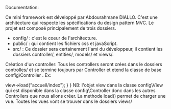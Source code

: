 Documentation:

Ce mini framework est développé par Abdourahmane DIALLO.
C'est une architecture qui respecte les spécifications du design pattern MVC.
Le projet est composé principalement de trois dossiers.
- config/ : c'est le coeur de l'architecture.
-  public/ : qui contient les fichiers css et javaScript.
- src/ : Ce dossier sera certainement l'ami du développeur, il contient les dossiers controller/, entities/, models/ et views/.

Création d'un controller: 
Tous les controllers seront crées dans le dossiers controlles/ et se termine toujours par Controller et etend la classe de base config\Controller .
Ex:
<?php

use config\Controller;

class AccueilController extends Controller
{
    public function index() {
            return $this->view->load("accueil/index");
        }
}


NB: l'objet view dans la classe config\View qui est disponible dans la classe config\Controller donc dans les autres Controllers que nous allons créer.
La methode load() permet de charger une vue.

Toutes les vues vont se trouver dans le dossiers views/ 
